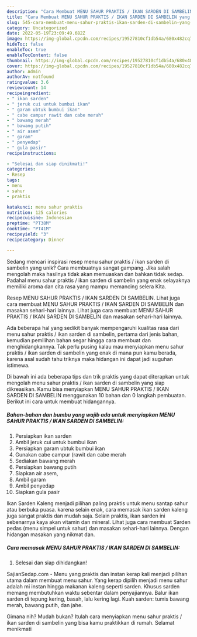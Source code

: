 ```yaml
---
description: "Cara Membuat MENU SAHUR PRAKTIS / IKAN SARDEN DI SAMBELIN yang Lezat Sekali"
title: "Cara Membuat MENU SAHUR PRAKTIS / IKAN SARDEN DI SAMBELIN yang Lezat Sekali"
slug: 545-cara-membuat-menu-sahur-praktis-ikan-sarden-di-sambelin-yang-lezat-sekali
category: Uncategorized
date: 2022-05-19T23:09:49.682Z
image: https://img-global.cpcdn.com/recipes/19527810cf1db54a/680x482cq70/menu-sahur-praktis-ikan-sarden-di-sambelin-foto-resep-utama.jpg
hideToc: false
enableToc: true
enableTocContent: false
thumbnail: https://img-global.cpcdn.com/recipes/19527810cf1db54a/680x482cq70/menu-sahur-praktis-ikan-sarden-di-sambelin-foto-resep-utama.jpg
cover: https://img-global.cpcdn.com/recipes/19527810cf1db54a/680x482cq70/menu-sahur-praktis-ikan-sarden-di-sambelin-foto-resep-utama.jpg
author: Admin
authorAv: notfound
ratingvalue: 3.6
reviewcount: 14
recipeingredient:
- " ikan sarden"
- " jeruk cui untuk bumbui ikan"
- " garam ubtuk bumbui ikan"
- " cabe campur rawit dan cabe merah"
- " bawang merah"
- " bawang putih"
- " air asem"
- " garam"
- " penyedap"
- " gula pasir"
recipeinstructions:

- "Selesai dan siap dinikmati!"
categories:
- Resep
tags:
- menu
- sahur
- praktis

katakunci: menu sahur praktis 
nutrition: 125 calories
recipecuisine: Indonesian
preptime: "PT38M"
cooktime: "PT41M"
recipeyield: "3"
recipecategory: Dinner

---
```





Sedang mencari inspirasi resep menu sahur praktis / ikan sarden di sambelin yang unik? Cara membuatnya sangat gampang. Jika salah mengolah maka hasilnya tidak akan memuaskan dan bahkan tidak sedap. Padahal menu sahur praktis / ikan sarden di sambelin yang enak selayaknya memiliki aroma dan cita rasa yang mampu memancing selera Kita.





Resep MENU SAHUR PRAKTIS / IKAN SARDEN DI SAMBELIN. Lihat juga cara membuat MENU SAHUR PRAKTIS / IKAN SARDEN DI SAMBELIN dan masakan sehari-hari lainnya. Lihat juga cara membuat MENU SAHUR PRAKTIS / IKAN SARDEN DI SAMBELIN dan masakan sehari-hari lainnya.

Ada beberapa hal yang sedikit banyak mempengaruhi kualitas rasa dari menu sahur praktis / ikan sarden di sambelin, pertama dari jenis bahan, kemudian pemilihan bahan segar hingga cara membuat dan menghidangkannya. Tak perlu pusing kalau mau menyiapkan menu sahur praktis / ikan sarden di sambelin yang enak di mana pun kamu berada, karena asal sudah tahu triknya maka hidangan ini dapat jadi suguhan istimewa.






Di bawah ini ada beberapa tips dan trik praktis yang dapat diterapkan untuk mengolah menu sahur praktis / ikan sarden di sambelin yang siap dikreasikan. Kamu bisa menyiapkan MENU SAHUR PRAKTIS / IKAN SARDEN DI SAMBELIN menggunakan 10 bahan dan 0 langkah pembuatan. Berikut ini cara untuk membuat hidangannya.

<!--inarticleads1-->

##### Bahan-bahan dan bumbu yang wajib ada untuk menyiapkan MENU SAHUR PRAKTIS / IKAN SARDEN DI SAMBELIN:

1. Persiapkan  ikan sarden
1. Ambil  jeruk cui untuk bumbui ikan
1. Persiapkan  garam ubtuk bumbui ikan
1. Gunakan  cabe campur (rawit dan cabe merah
1. Sediakan  bawang merah
1. Persiapkan  bawang putih
1. Siapkan  air asem,
1. Ambil  garam
1. Ambil  penyedap
1. Siapkan  gula pasir


Ikan Sarden Kaleng menjadi pilihan paling praktis untuk menu santap sahur atau berbuka puasa. karena selain enak, cara memasak ikan sarden kaleng juga sangat praktis dan mudah saja. Selain praktis, ikan sarden ini sebenarnya kaya akan vitamin dan mineral. Lihat juga cara membuat Sarden pedas (menu simpel untuk sahur) dan masakan sehari-hari lainnya. Dengan hidangan masakan yang nikmat dan. 

<!--inarticleads2-->

##### Cara memasak MENU SAHUR PRAKTIS / IKAN SARDEN DI SAMBELIN:


1. Selesai dan siap dihidangkan!

SajianSedap.com - Menu yang praktis dan instan kerap kali menjadi pilihan utama dalam membuat menu sahur. Yang kerap dipilih menjadi menu sahur adalah mi instan hingga makanan kaleng seperti sarden. Khusus sarden memang membutuhkan waktu sebentar dalam penyajiannya. Balur ikan sarden di tepung kering, basah, lalu kering lagi. Kuah sarden: tumis bawang merah, bawang putih, dan jahe. 

Gimana nih? Mudah bukan? Itulah cara menyiapkan menu sahur praktis / ikan sarden di sambelin yang bisa kamu praktikkan di rumah. Selamat menikmati
